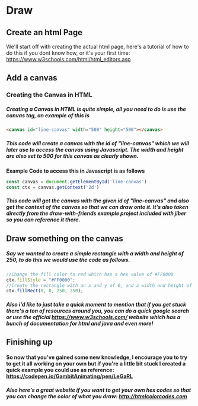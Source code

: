 # Draw

## Create an html Page
We'll start off with creating the actual html page, here's a tutorial of how to do this if you dont know how, or it's your first time: https://www.w3schools.com/html/html_editors.asp

## Add a canvas
### Creating the Canvas in HTML
##### Creating a Canvas in HTML is quite simple, all you need to do is use the canvas tag, an example of this is
``` html
<canvas id="line-canvas" width="500" height="500"></canvas>
```
##### This code will create a canvas with the id of "line-canvas" which we will later use to access the canvas using Javascript. The width and height are also set to 500 for this canvas as clearly shown.

__Example Code to access this in Javascript is as follows__
``` javascript
const canvas = document.getElementById('line-canvas')
const ctx = canvas.getContext('2d')
```
##### This code will get the canvas with the given id of "line-canvas" and also get the context of the canvas so that we can draw onto it. It's also taken directly from the draw-with-friends example project included with jiber so you can reference it there.

## Draw something on the canvas
##### Say we wanted to create a simple rectangle with a width and height of 250, to do this we would use the code as follows.
``` javascript
//Change the fill color to red which has a hex value of #FF0000
ctx.fillStyle = "#FF0000";
//Create the rectangle with an x and y of 0, and a width and height of 250 the fillRect functions takes in the x, y, width, height all in that order
ctx.fillRect(0, 0, 250, 250);
```
##### Also i'd like to just take a quick moment to mention that if you get stuck there's a ton of resources around you, you can do a quick google search or use the official https://www.w3schools.com/ website which has a bunch of documentation for html and java and even more!

## Finishing up
#### So now that you've gained some new knowledge, I encourage you to try to get it all working on your own but if you're a little bit stuck I created a quick example you could use as reference: https://codepen.io/GambitAnimating/pen/LeGaRL
##### Also here's a great website if you want to get your own hex codes so that you can change the color of what you draw: http://htmlcolorcodes.com
